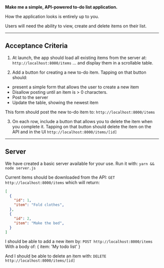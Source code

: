 **Make me a simple, API-powered to-do list application.**

How the application looks is entirely up to you.

Users will need the ability to view, create and delete items on their list.

---

## Acceptance Criteria

1. At launch, the app should load all existing items from the server at:
`http://localhost:8000/items`
... and display them in a scrollable table.

2. Add a button for creating a new to-do item.
Tapping on that button should:
* present a simple form that allows the user to create a new item
* Disallow posting until an item is > 0 characters.
* Post to the server
* Update the table, showing the newest item

This form should post the new to-do item to:
`http://localhost:8000/items`

3. On each row, include a button that allows you to delete the item when you complete it.
Tapping on that button should delete the item on the API and in the UI
`http://localhost:8000/items/[id]`


---
## Server

We have created a basic server available for your use. Run it with:
`yarn && node server.js`

Current items should be downloaded from the API:
`GET http://localhost:8000/items`
which will return:

```json
[
  {
    "id": 1,
    "item": "Fold clothes",
  },
  {
    "id": 2,
    "item": "Make the bed",
  }
]
```

I should be able to add a new item by:
`POST http://localhost:8000/items`
With a body of:
{ item: 'My todo list' }

And I should be able to delete an item with:
`DELETE http://localhost:8000/items/[id]`
